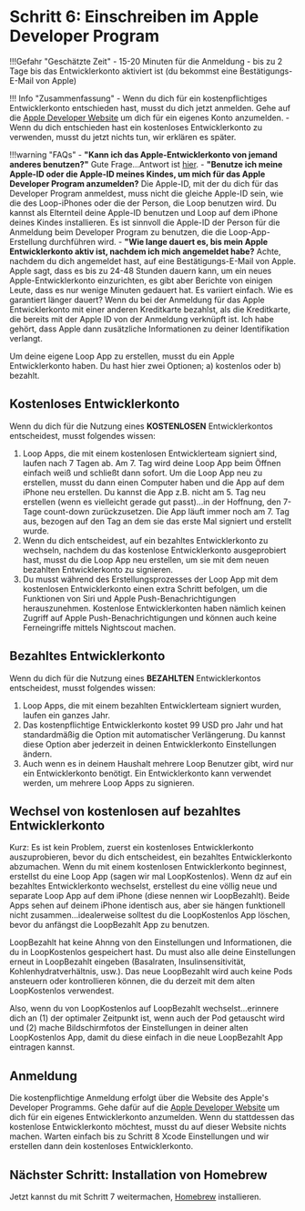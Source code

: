 # Schritt 6: Einschreiben im Apple Developer Program

!!!Gefahr "Geschätzte Zeit"
    - 15-20 Minuten für die Anmeldung
    - bis zu 2 Tage bis das Entwicklerkonto aktiviert ist (du bekommst eine Bestätigungs-E-Mail von Apple)

!!! Info "Zusammenfassung"
    - Wenn du dich für ein kostenpflichtiges Entwicklerkonto entschieden hast, musst du dich jetzt anmelden. Gehe auf die [Apple Developer Website](https://developer.apple.com/programs/enroll/) um dich für ein eigenes Konto anzumelden.
    - Wenn du dich entschieden hast ein kostenloses Entwicklerkonto zu verwenden, musst du jetzt nichts tun, wir erklären es später.

!!!warning "FAQs"
    - **"Kann ich das Apple-Entwicklerkonto von jemand anderes benutzen?"** Gute Frage...Antwort ist [hier](/faqs/FAQs/#can-i-use-someone-elses-apple-developer-account).
    - **"Benutze ich meine Apple-ID oder die Apple-ID meines Kindes, um mich für das Apple Developer Program anzumelden?** Die Apple-ID, mit der du dich für das Developer Program anmeldest, muss nicht die gleiche Apple-ID sein, wie die des Loop-iPhones oder die der Person, die Loop benutzen wird. Du kannst als Elternteil deine Apple-ID benutzen und Loop auf dem iPhone deines Kindes installieren. Es ist sinnvoll die Apple-ID der Person für die Anmeldung beim Developer Program zu benutzen, die die Loop-App-Erstellung durchführen wird.
    - **"Wie lange dauert es, bis mein Apple Entwicklerkonto aktiv ist, nachdem ich mich angemeldet habe?** Achte, nachdem du dich angemeldet hast, auf eine Bestätigungs-E-Mail von Apple. Apple sagt, dass es bis zu 24-48 Stunden dauern kann, um ein neues Apple-Entwicklerkonto einzurichten, es gibt aber Berichte von einigen Leute, dass es nur wenige Minuten gedauert hat. Es variiert einfach. Wie es garantiert länger dauert? Wenn du bei der Anmeldung für das Apple Entwicklerkonto mit einer anderen Kreditkarte bezahlst, als die Kreditkarte, die bereits mit der Apple ID von der Anmeldung verknüpft ist. Ich habe gehört, dass Apple dann zusätzliche Informationen zu deiner Identifikation verlangt.

Um deine eigene Loop App zu erstellen, musst du ein Apple Entwicklerkonto haben.  Du hast hier zwei Optionen; a) kostenlos oder b) bezahlt.

## Kostenloses Entwicklerkonto

Wenn du dich für die Nutzung eines **KOSTENLOSEN** Entwicklerkontos entscheidest, musst folgendes wissen:

1. Loop Apps, die mit einem kostenlosen Entwicklerteam signiert sind, laufen nach 7 Tagen ab.  Am 7. Tag wird deine Loop App beim Öffnen einfach weiß und schließt dann sofort. Um die Loop App neu zu erstellen, musst du dann einen Computer haben und die App auf dem iPhone neu erstellen. Du kannst die App z.B. nicht am 5. Tag neu erstellen (wenn es vielleicht gerade gut passt)...in der Hoffnung, den 7-Tage count-down zurückzusetzen.  Die App läuft immer noch am 7. Tag aus, bezogen auf den Tag an dem sie das erste Mal signiert und erstellt wurde.
2. Wenn du dich entscheidest, auf ein bezahltes Entwicklerkonto zu wechseln, nachdem du das kostenlose Entwicklerkonto ausgeprobiert hast, musst du die Loop App neu erstellen, um sie mit dem neuen bezahlten Entwicklerkonto zu signieren.
3. Du musst während des Erstellungsprozesses der Loop App mit dem kostenlosen Entwicklerkonto einen extra Schritt befolgen, um die Funktionen von Siri und Apple Push-Benachrichtigungen herauszunehmen. Kostenlose Entwicklerkonten haben nämlich keinen Zugriff auf Apple Push-Benachrichtigungen und können auch keine Ferneingriffe mittels Nightscout machen.

## Bezahltes Entwicklerkonto

Wenn du dich für die Nutzung eines **BEZAHLTEN** Entwicklerkontos entscheidest, musst folgendes wissen:

1. Loop Apps, die mit einem bezahlten Entwicklerteam signiert wurden, laufen ein ganzes Jahr.
2. Das kostenpflichtige Entwicklerkonto kostet 99 USD pro Jahr und hat standardmäßig die Option mit automatischer Verlängerung. Du kannst diese Option aber jederzeit in deinen Entwicklerkonto Einstellungen ändern.
3. Auch wenn es in deinem Haushalt mehrere Loop Benutzer gibt, wird nur ein Entwicklerkonto benötigt.  Ein Entwicklerkonto kann verwendet werden, um mehrere Loop Apps zu signieren.

## Wechsel von kostenlosen auf bezahltes Entwicklerkonto

Kurz: Es ist kein Problem, zuerst ein kostenloses Entwicklerkonto auszuprobieren, bevor du dich entscheidest, ein bezahltes Entwicklerkonto abzumachen. Wenn du mit einem kostenlosen Entwicklerkonto beginnest, erstellst du eine Loop App (sagen wir mal LoopKostenlos). Wenn dz auf ein bezahltes Entwicklerkonto wechselst, erstellest du eine völlig neue und separate Loop App auf dem iPhone (diese nennen wir LoopBezahlt). Beide Apps sehen auf deinem iPhone identisch aus, aber sie hängen funktionell nicht zusammen...idealerweise solltest du die LoopKostenlos App löschen, bevor du anfängst die LoopBezahlt App zu benutzen.

LoopBezahlt hat keine Ahnng von den Einstellungen und Informationen, die du in LoopKostenlos gespeichert hast. Du must also alle deine Einstellungen erneut in LoopBezahlt eingeben (Basalraten, Insulinsensitivität, Kohlenhydratverhältnis, usw.). Das neue LoopBezahlt wird auch keine Pods ansteuern oder kontrollieren können, die du derzeit mit dem alten LoopKostenlos verwendest.

Also, wenn du von LoopKostenlos auf LoopBezahlt wechselst...erinnere dich an (1) der optimaler Zeitpunkt ist, wenn auch der Pod getauscht wird und (2) mache Bildschirmfotos der Einstellungen in deiner alten LoopKostenlos App, damit du diese einfach in die neue LoopBezahlt App eintragen kannst.

## Anmeldung

Die kostenpflichtige Anmeldung erfolgt über die Website des Apple's Developer Programms. Gehe dafür auf die [Apple Developer Website](https://developer.apple.com/programs/enroll/) um dich für ein eigenes Entwicklerkonto anzumelden. Wenn du stattdessen das kostenlose Entwicklerkonto möchtest, musst du auf dieser Website nichts machen. Warten einfach bis zu Schritt 8 Xcode Einstellungen und wir erstellen dann dein kostenloses Entwicklerkonto.

## Nächster Schritt: Installation von Homebrew

Jetzt kannst du mit Schritt 7 weitermachen, [Homebrew](step7.md) installieren.
